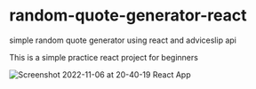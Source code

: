 # random-quote-generator-react
simple random quote generator using react and adviceslip api

<p> This is a simple practice react project for beginners</p>


![Screenshot 2022-11-06 at 20-40-19 React App](https://user-images.githubusercontent.com/109239573/200280029-71258801-1935-4ed8-8fe1-c543f6e52605.png)

